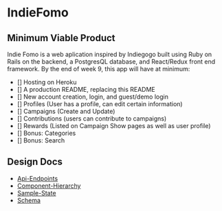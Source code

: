 # IndieFomo


## Minimum Viable Product
Indie Fomo is a web aplication inspired by Indiegogo built using Ruby on Rails
on the backend, a PostgresQL database, and React/Redux front end framework.
By the end of week 9, this app will have at minimum:

- [] Hosting on Heroku
- [] A production README, replacing this README
- [] New account creation, login, and guest/demo login
- [] Profiles (User has a profile, can edit certain information)
- [] Campaigns (Create and Update)
- [] Contributions (users can contribute to campaigns)
- [] Rewards (Listed on Campaign Show pages as well as user profile)
- [] Bonus: Categories
- [] Bonus: Search

## Design Docs
* [Api-Endpoints](http://github.com)
* [Component-Hierarchy](http://github.com)
* [Sample-State](http://github.com)
* [Schema](http://github.com)
